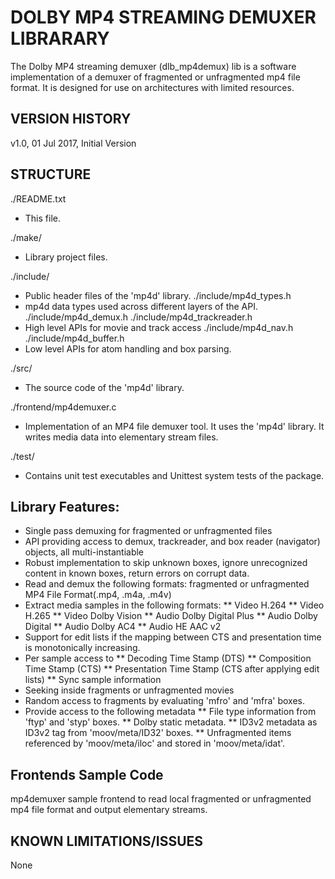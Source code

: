 # DOLBY MP4 STREAMING DEMUXER LIBRARARY

The Dolby MP4 streaming demuxer (dlb_mp4demux) lib is a software implementation
of a demuxer of fragmented or unfragmented mp4 file format. 
It is designed for use on architectures with limited resources.

## VERSION HISTORY

v1.0, 01 Jul 2017, Initial Version

## STRUCTURE

  ./README.txt
   - This file.

  ./make/
   - Library project files.

  ./include/
   - Public header files of the 'mp4d' library.
  ./include/mp4d_types.h
   - mp4d data types used across different layers of the API.
  ./include/mp4d_demux.h
  ./include/mp4d_trackreader.h
   - High level APIs for movie and track access
  ./include/mp4d_nav.h
  ./include/mp4d_buffer.h
   - Low level APIs for atom handling and box parsing.

  ./src/
   - The source code of the 'mp4d' library.

  ./frontend/mp4demuxer.c
   - Implementation of an MP4 file demuxer tool. It uses the
     'mp4d' library. It writes media data into elementary stream files.

  ./test/
   - Contains unit test executables and Unittest system tests of the package.
  
## Library Features:

  * Single pass demuxing for fragmented or unfragmented files
  * API providing access to demux, trackreader, and box reader (navigator)
    objects, all multi-instantiable
  * Robust implementation to skip unknown boxes, ignore unrecognized content in
    known boxes, return errors on corrupt data.
  * Read and demux the following formats:
      fragmented or unfragmented MP4 File Format(.mp4, .m4a, .m4v)
  * Extract media samples in the following formats:
   ** Video H.264
   ** Video H.265
   ** Video Dolby Vision
   ** Audio Dolby Digital Plus
   ** Audio Dolby Digital
   ** Audio Dolby AC4
   ** Audio HE AAC v2
  * Support for edit lists if the mapping between CTS and presentation time
    is monotonically increasing.
  * Per sample access to
   ** Decoding Time Stamp (DTS)
   ** Composition Time Stamp (CTS)
   ** Presentation Time Stamp (CTS after applying edit lists)
   ** Sync sample information
  * Seeking inside fragments or unfragmented movies
  * Random access to fragments by evaluating 'mfro' and 'mfra' boxes.
  * Provide access to the following metadata
   ** File type information from 'ftyp' and 'styp' boxes.
   ** Dolby static metadata.
   ** ID3v2 metadata as ID3v2 tag from 'moov/meta/ID32' boxes.
   ** Unfragmented items referenced by 'moov/meta/iloc' and stored in 'moov/meta/idat'.

## Frontends Sample Code

   mp4demuxer sample frontend to read local fragmented or unfragmented mp4 
   file format and output elementary streams.
 
## KNOWN LIMITATIONS/ISSUES

None